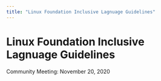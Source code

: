 ```yaml
---
title: "Linux Foundation Inclusive Lagnuage Guidelines"
---
```



# Linux Foundation Inclusive Lagnuage Guidelines

Community Meeting: November 20, 2020
